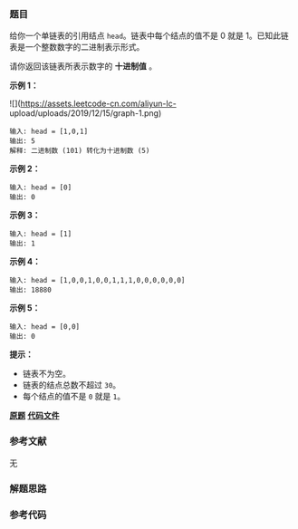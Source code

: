 ### 题目
给你一个单链表的引用结点 `head`。链表中每个结点的值不是 0 就是 1。已知此链表是一个整数数字的二进制表示形式。

请你返回该链表所表示数字的 **十进制值** 。



**示例 1：**

![](https://assets.leetcode-cn.com/aliyun-lc-
upload/uploads/2019/12/15/graph-1.png)

    
    
    输入: head = [1,0,1]
    输出: 5
    解释: 二进制数 (101) 转化为十进制数 (5)
    

**示例 2：**

    
    
    输入: head = [0]
    输出: 0
    

**示例 3：**

    
    
    输入: head = [1]
    输出: 1
    

**示例 4：**

    
    
    输入: head = [1,0,0,1,0,0,1,1,1,0,0,0,0,0,0]
    输出: 18880
    

**示例 5：**

    
    
    输入: head = [0,0]
    输出: 0
    



**提示：**

  * 链表不为空。
  * 链表的结点总数不超过 `30`。
  * 每个结点的值不是 `0` 就是 `1`。

 **[原题](https://leetcode-cn.com/problems/convert-binary-number-in-a-linked-list-to-integer/)**    **[代码文件]()**


### 参考文献
无

### 解题思路




### 参考代码

```go


```




